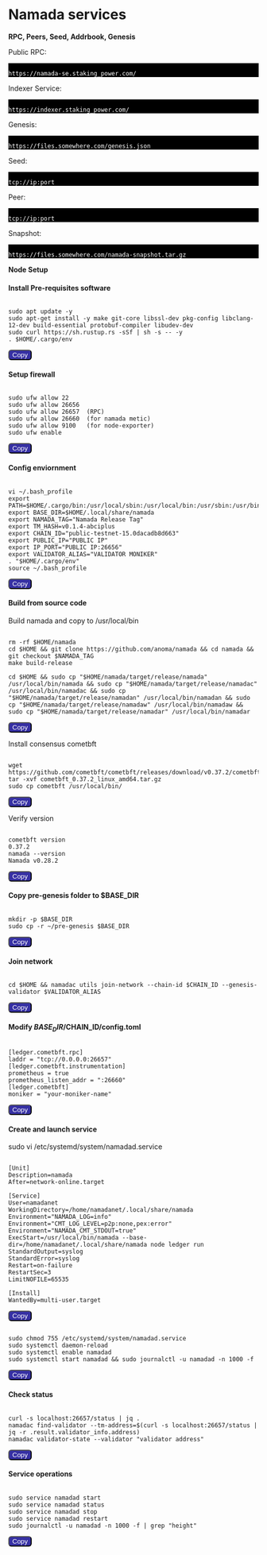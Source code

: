 # Namada services

**RPC, Peers, Seed, Addrbook, Genesis**

Public RPC: 
<pre style="background:black;color:white"><code id="code1">
https://namada-se.staking_power.com/
</code></pre>

Indexer Service: 
<pre style="background:black;color:white"><code id="code1">
https://indexer.staking_power.com/
</code></pre>

Genesis:
<pre style="background:black;color:white"><code id="code1">
https://files.somewhere.com/genesis.json
</code></pre>

Seed:
<pre style="background:black;color:white"><code id="code1">
tcp://ip:port
</code></pre>

Peer:
<pre style="background:black;color:white"><code id="code1">
tcp://ip:port
</code></pre>

Snapshot:
<pre style="background:black;color:white"><code id="code1">
https://files.somewhere.com/namada-snapshot.tar.gz
</code></pre>

**Node Setup**
#### Install Pre-requisites software

<pre><code id="code1">
sudo apt update -y  
sudo apt-get install -y make git-core libssl-dev pkg-config libclang-12-dev build-essential protobuf-compiler libudev-dev  
sudo curl https://sh.rustup.rs -sSf | sh -s -- -y  
. $HOME/.cargo/env
</code></pre>
<button style="background:#3630a3;color:white;border-radius:6px" onclick="copyToClipboard('#code1')">Copy</button>

#### Setup firewall
<pre><code id="code2">
sudo ufw allow 22  
sudo ufw allow 26656
sudo ufw allow 26657  (RPC)
sudo ufw allow 26660  (for namada metic)
sudo ufw allow 9100   (for node-exporter)
sudo ufw enable
</code></pre>
<button style="background:#3630a3;color:white;border-radius:6px" onclick="copyToClipboard('#code2')">Copy</button>

#### Config enviornment
<pre><code id="code3">
vi ~/.bash_profile
export PATH=$HOME/.cargo/bin:/usr/local/sbin:/usr/local/bin:/usr/sbin:/usr/bin:/sbin:/bin:/usr/games:/usr/local/games:/snap/bin:/usr/local/go/bin:$HOME/go/bin  
export BASE_DIR=$HOME/.local/share/namada  
export NAMADA_TAG="Namada Release Tag"    
export TM_HASH=v0.1.4-abciplus  
export CHAIN_ID="public-testnet-15.0dacadb8d663"  
export PUBLIC_IP="PUBLIC IP"
export IP_PORT="PUBLIC IP:26656"  
export VALIDATOR_ALIAS="VALIDATOR MONIKER"  
. "$HOME/.cargo/env"
source ~/.bash_profile
</code></pre>
<button style="background:#3630a3;color:white;border-radius:6px" onclick="copyToClipboard('#code3')">Copy</button>

#### Build from source code
Build namada and copy to /usr/local/bin
<pre><code id="code4">
rm -rf $HOME/namada
cd $HOME && git clone https://github.com/anoma/namada && cd namada && git checkout $NAMADA_TAG
make build-release

cd $HOME && sudo cp "$HOME/namada/target/release/namada" /usr/local/bin/namada && sudo cp "$HOME/namada/target/release/namadac" /usr/local/bin/namadac && sudo cp "$HOME/namada/target/release/namadan" /usr/local/bin/namadan && sudo cp "$HOME/namada/target/release/namadaw" /usr/local/bin/namadaw && sudo cp "$HOME/namada/target/release/namadar" /usr/local/bin/namadar
</code></pre>
<button style="background:#3630a3;color:white;border-radius:6px" onclick="copyToClipboard('#code4')">Copy</button>

Install consensus cometbft
<pre><code id="code5">
wget https://github.com/cometbft/cometbft/releases/download/v0.37.2/cometbft_0.37.2_linux_amd64.tar.gz
tar -xvf cometbft_0.37.2_linux_amd64.tar.gz
sudo cp cometbft /usr/local/bin/
</code></pre>
<button style="background:#3630a3;color:white;border-radius:6px" onclick="copyToClipboard('#code5')">Copy</button>

Verify version
<pre><code id="code6">
cometbft version
0.37.2
namada --version
Namada v0.28.2
</code></pre>
<button style="background:#3630a3;color:white;border-radius:6px" onclick="copyToClipboard('#code6')">Copy</button>

#### Copy pre-genesis folder to $BASE_DIR
<pre><code id="code7">
mkdir -p $BASE_DIR
sudo cp -r ~/pre-genesis $BASE_DIR
</code></pre>
<button style="background:#3630a3;color:white;border-radius:6px" onclick="copyToClipboard('#code7')">Copy</button>

#### Join network
<pre><code id="code8">
cd $HOME && namadac utils join-network --chain-id $CHAIN_ID --genesis-validator $VALIDATOR_ALIAS
</code></pre>
<button style="background:#3630a3;color:white;border-radius:6px" onclick="copyToClipboard('#code8')">Copy</button>

#### Modify $BASE_DIR/$CHAIN_ID/config.toml
<pre><code id="code9">
[ledger.cometbft.rpc]
laddr = "tcp://0.0.0.0:26657"
[ledger.cometbft.instrumentation]
prometheus = true
prometheus_listen_addr = ":26660"
[ledger.cometbft]
moniker = "your-moniker-name"
</code></pre>
<button style="background:#3630a3;color:white;border-radius:6px" onclick="copyToClipboard('#code9')">Copy</button>

#### Create and launch service
sudo vi /etc/systemd/system/namadad.service
<pre><code id="code10">
[Unit]
Description=namada
After=network-online.target

[Service]
User=namadanet
WorkingDirectory=/home/namadanet/.local/share/namada
Environment="NAMADA_LOG=info"
Environment="CMT_LOG_LEVEL=p2p:none,pex:error"
Environment="NAMADA_CMT_STDOUT=true"
ExecStart=/usr/local/bin/namada --base-dir=/home/namadanet/.local/share/namada node ledger run  
StandardOutput=syslog
StandardError=syslog
Restart=on-failure
RestartSec=3
LimitNOFILE=65535

[Install]
WantedBy=multi-user.target
</code></pre>
<button style="background:#3630a3;color:white;border-radius:6px" onclick="copyToClipboard('#code10')">Copy</button>

<pre><code id="code11">
sudo chmod 755 /etc/systemd/system/namadad.service  
sudo systemctl daemon-reload  
sudo systemctl enable namadad  
sudo systemctl start namadad && sudo journalctl -u namadad -n 1000 -f
</code></pre>
<button style="background:#3630a3;color:white;border-radius:6px" onclick="copyToClipboard('#code11')">Copy</button>

#### Check status
<pre><code id="code12">
curl -s localhost:26657/status | jq .  
namadac find-validator --tm-address=$(curl -s localhost:26657/status | jq -r .result.validator_info.address)  
namadac validator-state --validator "validator address"
</code></pre>
<button style="background:#3630a3;color:white;border-radius:6px" onclick="copyToClipboard('#code12')">Copy</button>

#### Service operations
<pre><code id="code13">
sudo service namadad start  
sudo service namadad status  
sudo service namadad stop   
sudo service namadad restart  
sudo journalctl -u namadad -n 1000 -f | grep "height"
</code></pre>
<button style="background:#3630a3;color:white;border-radius:6px" onclick="copyToClipboard('#code13')">Copy</button>

<script>
function copyToClipboard(element) {
  var text = document.querySelector(element).innerText;
  var elem = document.createElement("textarea");
  document.body.appendChild(elem);
  elem.value = text;
  elem.select();
  document.execCommand("copy");
  document.body.removeChild(elem);
  alert("Code copied to clipboard");
}
</script>
